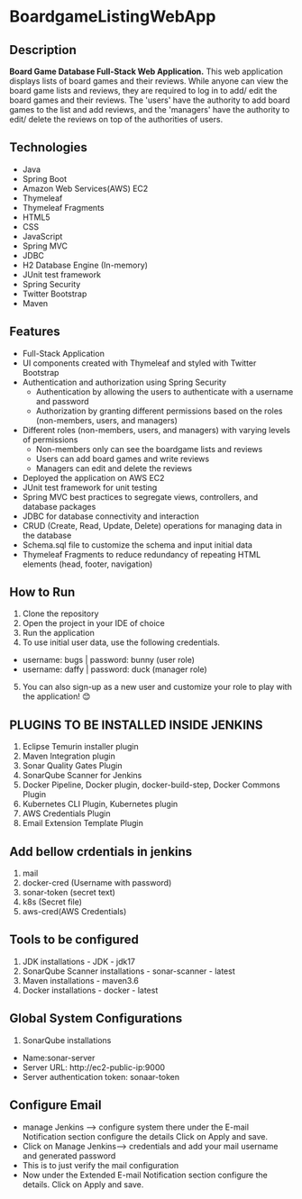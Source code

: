# BoardgameListingWebApp

## Description

**Board Game Database Full-Stack Web Application.**
This web application displays lists of board games and their reviews. While anyone can view the board game lists and reviews, they are required to log in to add/ edit the board games and their reviews. The 'users' have the authority to add board games to the list and add reviews, and the 'managers' have the authority to edit/ delete the reviews on top of the authorities of users.  

## Technologies

- Java
- Spring Boot
- Amazon Web Services(AWS) EC2
- Thymeleaf
- Thymeleaf Fragments
- HTML5
- CSS
- JavaScript
- Spring MVC
- JDBC
- H2 Database Engine (In-memory)
- JUnit test framework
- Spring Security
- Twitter Bootstrap
- Maven

## Features

- Full-Stack Application
- UI components created with Thymeleaf and styled with Twitter Bootstrap
- Authentication and authorization using Spring Security
  - Authentication by allowing the users to authenticate with a username and password
  - Authorization by granting different permissions based on the roles (non-members, users, and managers)
- Different roles (non-members, users, and managers) with varying levels of permissions
  - Non-members only can see the boardgame lists and reviews
  - Users can add board games and write reviews
  - Managers can edit and delete the reviews
- Deployed the application on AWS EC2
- JUnit test framework for unit testing
- Spring MVC best practices to segregate views, controllers, and database packages
- JDBC for database connectivity and interaction
- CRUD (Create, Read, Update, Delete) operations for managing data in the database
- Schema.sql file to customize the schema and input initial data
- Thymeleaf Fragments to reduce redundancy of repeating HTML elements (head, footer, navigation)

## How to Run

1. Clone the repository
2. Open the project in your IDE of choice
3. Run the application
4. To use initial user data, use the following credentials.
  - username: bugs    |     password: bunny (user role)
  - username: daffy   |     password: duck  (manager role)
5. You can also sign-up as a new user and customize your role to play with the application! 😊

## PLUGINS TO BE INSTALLED INSIDE JENKINS
1. Eclipse Temurin installer plugin
2. Maven Integration plugin
3. Sonar Quality Gates Plugin
4. SonarQube Scanner for Jenkins
5. Docker Pipeline, Docker plugin, docker-build-step, Docker Commons Plugin
6. Kubernetes CLI Plugin, Kubernetes plugin
7. AWS Credentials Plugin
8. Email Extension Template Plugin

## Add bellow crdentials in jenkins
1. mail	
2. docker-cred (Username with password)	
3. sonar-token (secret text)
4. k8s (Secret file)
5. aws-cred(AWS Credentials)

## Tools to be configured
1. JDK installations - JDK - jdk17
2. SonarQube Scanner installations - sonar-scanner - latest
3. Maven installations - maven3.6
4. Docker installations - docker - latest

## Global System Configurations
1. SonarQube installations
 - Name:sonar-server
 - Server URL: http://ec2-public-ip:9000
 - Server authentication token: sonaar-token

## Configure Email
* manage Jenkins –> configure system there under the E-mail Notification section configure the details Click on Apply and save.
* Click on Manage Jenkins–> credentials and add your mail username and generated password
* This is to just verify the mail configuration
* Now under the Extended E-mail Notification section configure the details. Click on Apply and save.
